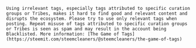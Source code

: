 	Using irrelevant tags, especially tags attributed to specific curation groups or Tribes, makes it hard to find good and relevant content and disrupts the ecosystem. Please try to use only relevant tags when posting. Repeat misuse of tags attributed to specific curation groups or Tribes is seen as spam and may result in the account being Blacklisted. More information: [The Game of Tags](https://steemit.com/steemcleaners/@steemcleaners/the-game-of-tags)
